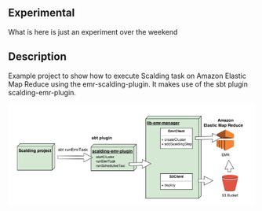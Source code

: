 ## Experimental
What is here is just an experiment over the weekend

## Description

Example project to show how to execute Scalding task on Amazon Elastic Map Reduce using the emr-scalding-plugin. It makes use of the sbt plugin scalding-emr-plugin.

![](https://raw.githubusercontent.com/felixgborrego/example-scalding-emr/master/docs/diagram.png)


